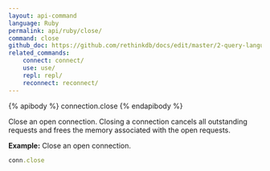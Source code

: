 ```yaml
---
layout: api-command 
language: Ruby
permalink: api/ruby/close/
command: close 
github_doc: https://github.com/rethinkdb/docs/edit/master/2-query-language/api/ruby/accessing-rql/close.md
related_commands:
    connect: connect/
    use: use/
    repl: repl/
    reconnect: reconnect/
---
```


{% apibody %}
connection.close
{% endapibody %}

Close an open connection. Closing a connection cancels all outstanding requests and frees
the memory associated with the open requests.

__Example:__ Close an open connection.

```rb
conn.close
```


